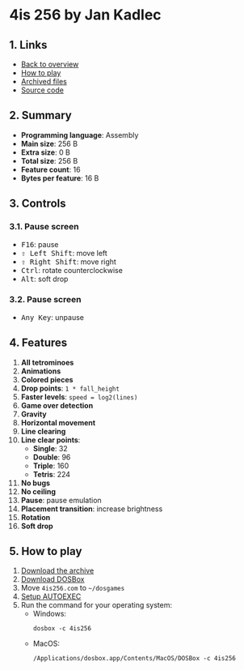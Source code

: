 # 4is 256 by Jan Kadlec

## 1. Links

- [Back to overview](../README.md)
- [How to play](#5-how-to-play)
- [Archived files](https://github.com/nineteendo/tetris4karchive/tree/main/4is-256/archive)
- [Source code](https://pouet.net/prod.php?which=29286)

## 2. Summary

- **Programming language**: Assembly
- **Main size**: 256 B
- **Extra size**: 0 B
- **Total size**: 256 B
- **Feature count**: 16
- **Bytes per feature**: 16 B

## 3. Controls

### 3.1. Pause screen

- <kbd>F16</kbd>: pause
- <kbd>⇧ Left Shift</kbd>: move left
- <kbd>⇧ Right Shift</kbd>: move right
- <kbd>Ctrl</kbd>: rotate counterclockwise
- <kbd>Alt</kbd>: soft drop

### 3.2. Pause screen

- <kbd>Any Key</kbd>: unpause

## 4. Features

1. **All tetrominoes**
2. **Animations**
3. **Colored pieces**
4. **Drop points**: `1 * fall_height`
5. **Faster levels**: `speed = log2(lines)`
6. **Game over detection**
7. **Gravity**
8. **Horizontal movement**
9. **Line clearing**
10. **Line clear points**:
    - **Single**: 32
    - **Double**: 96
    - **Triple**: 160
    - **Tetris**: 224
11. **No bugs**
12. **No ceiling**
13. **Pause**: pause emulation
14. **Placement transition**: increase brightness
15. **Rotation**
16. **Soft drop**

## 5. How to play

1. [Download the archive](https://codeload.github.com/nineteendo/tetris4karchive/zip/refs/heads/main)
2. [Download DOSBox](https://sourceforge.net/projects/dosbox/files/latest/download)
3. Move `4is256.com` to `~/dosgames`
4. [Setup AUTOEXEC](https://dosbox.com/wiki/AUTOEXEC)
5. Run the command for your operating system:
    - Windows:
        ```shell
        dosbox -c 4is256
        ```
    - MacOS:
        ```shell
        /Applications/dosbox.app/Contents/MacOS/DOSBox -c 4is256
        ```